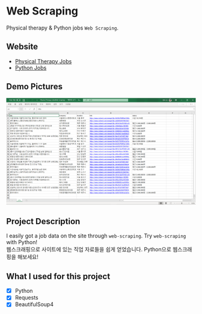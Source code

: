 # Web Scraping

Physical therapy & Python jobs `Web Scraping`.

## Website

- [Physical Therapy Jobs](https://kr.indeed.com/jobs?q=%EB%AC%BC%EB%A6%AC%EC%B9%98%EB%A3%8C&limit=50&radius=25&start=50)
- [Python Jobs](https://kr.indeed.com/jobs?q=python&limit=50&radius=25&start=50)

## Demo Pictures

![](demo.png)

## Project Description 

I easily got a job data on the site through `web-scraping`. Try `web-scraping` with Python!  
웹스크래핑으로 사이트에 있는 직업 자료들을 쉽게 얻었습니다. Python으로 웹스크래핑을 해보세요!

## What I used for this project 

- [X] Python
- [X] Requests
- [X] BeautifulSoup4
